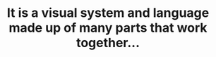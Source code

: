 ---
  title: It is a visual system and language made up of many parts that work together...
  draft: false
  description: To convey the core of what Kinvolk is and what we stand for. 
  image: hero-image.svg
  
  companies: [
    "coreOS-logo.svg",
    "chef-logo.svg",
    "nasdaq-logo.svg",
    "weaveworks-logo.svg"
  ]
---
